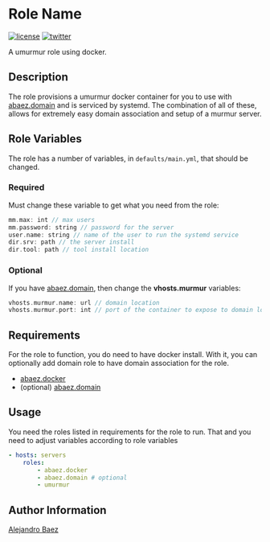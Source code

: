 Role Name
=========
[![license][2i]][2p]
[![twitter][3i]][3p]

A umurmur role using docker.

Description
-----------

The role provisions a umurmur docker container for you to use with [abaez.domain][4] and is serviced by systemd. The combination of all of these, allows for extremely easy domain association and setup of a murmur server.

Role Variables
--------------

The role has a number of variables, in `defaults/main.yml`, that should be changed.

### Required
Must change these variable to get what you need from the role:

``` rust
mm.max: int // max users
mm.password: string // password for the server
user.name: string // name of the user to run the systemd service
dir.srv: path // the server install
dir.tool: path // tool install location
```

### Optional
If you have [abaez.domain][4], then change the **vhosts.murmur** variables:

``` rust
vhosts.murmur.name: url // domain location
vhosts.murmur.port: int // port of the container to expose to domain location
```


Requirements
------------

For the role to function, you do need to have docker install. With it, you can optionally add domain role to have domain association for the role.

* [abaez.docker][5]
* (optional) [abaez.domain][4]

Usage
-----

You need the roles listed in requirements for the role to run. That and you need to adjust variables according to role variables

``` yaml
- hosts: servers
    roles:
        - abaez.docker
        - abaez.domain # optional
        - umurmur
```

Author Information
------------------

[Alejandro Baez][1]

[1]: https://keybase.io/baez
[2i]: https://img.shields.io/badge/license-BSD_2-green.svg
[2p]: ./LICENSE
[3i]: https://img.shields.io/badge/twitter-a_baez-blue.svg
[3p]: https://twitter.com/a_baez
[4]: https://galaxy.ansible.com/abaez/domain
[5]: https://galaxy.ansible.com/abaez/docker
